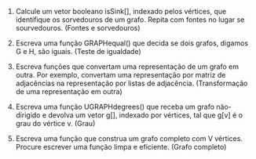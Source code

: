 1) Calcule um vetor booleano isSink[], indexado pelos vértices, que identifique os sorvedouros de um grafo. Repita com fontes no lugar se sourvedouros. (Fontes e sorvedouros) 

2) Escreva uma função GRAPHequal() que decida se dois grafos, digamos G e H, são iguais. (Teste de igualdade) 

3) Escreva funções que convertam uma representação de um grafo em outra. Por exemplo, convertam uma representação por matriz de adjacências na representação por listas de adjacência. (Transformação de uma representação em outra)

 4) Escreva uma função UGRAPHdegrees() que receba um grafo não-dirigido e devolva um vetor g[], indexado por vértices, tal que g[v] é o grau do vértice v. (Grau) 

5) Escreva uma função que construa um grafo completo com V vértices. Procure escrever uma função limpa e eficiente. (Grafo completo)